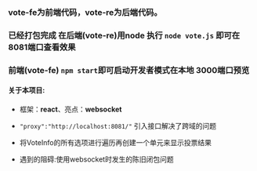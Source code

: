 ### vote-fe为前端代码，vote-re为后端代码。

### 已经打包完成 在后端(vote-re)用node 执行 `node vote.js` 即可在8081端口查看效果

### 前端(vote-fe) `npm start`即可启动开发者模式在本地 3000端口预览

#### 关于本项目:

* 框架：**react**、亮点：**websocket**

* `"proxy":"http://localhost:8081/"` 引入接口解决了跨域的问题

* 将VoteInfo的所有选项进行遍历再创建一个单元来显示投票结果
* 遇到的阻碍:使用websocket时发生的陈旧闭包问题

